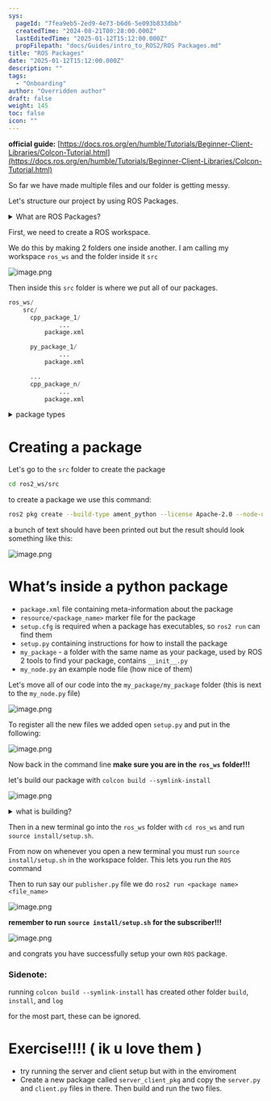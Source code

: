 ```yaml
---
sys:
  pageId: "7fea9eb5-2ed9-4e73-b6d6-5e093b833dbb"
  createdTime: "2024-08-21T00:28:00.000Z"
  lastEditedTime: "2025-01-12T15:12:00.000Z"
  propFilepath: "docs/Guides/intro_to_ROS2/ROS Packages.md"
title: "ROS Packages"
date: "2025-01-12T15:12:00.000Z"
description: ""
tags:
  - "Onboarding"
author: "Overridden author"
draft: false
weight: 145
toc: false
icon: ""
---
```


**official guide:** [https://docs.ros.org/en/humble/Tutorials/Beginner-Client-Libraries/Colcon-Tutorial.html](https://docs.ros.org/en/humble/Tutorials/Beginner-Client-Libraries/Colcon-Tutorial.html)

So far we have made multiple files and our folder is getting messy.

Let's structure our project by using ROS Packages.

<details>

<summary>What are ROS Packages?</summary>

ROS Packages are, as the name implies, packages of code that are highly sharable between ROS developers.

They consist of a folder, `package.xml` file, and source code

```python
      cpp_package_1/
		      ... imagine much code files here ..
          package.xml
```

</details>

First, we need to create a ROS workspace.

We do this by making 2 folders one inside another. I am calling my workspace `ros_ws` and the folder inside it `src`

![image.png](https://prod-files-secure.s3.us-west-2.amazonaws.com/d518164a-d88e-44d1-a4ee-3adb3bd8bce0/70706947-fd18-4537-a67b-e12946812d31/image.png?X-Amz-Algorithm=AWS4-HMAC-SHA256&X-Amz-Content-Sha256=UNSIGNED-PAYLOAD&X-Amz-Credential=ASIAZI2LB46674PGROVJ%2F20250527%2Fus-west-2%2Fs3%2Faws4_request&X-Amz-Date=20250527T121604Z&X-Amz-Expires=3600&X-Amz-Security-Token=IQoJb3JpZ2luX2VjEJT%2F%2F%2F%2F%2F%2F%2F%2F%2F%2FwEaCXVzLXdlc3QtMiJIMEYCIQCXjq83lyKbYA4fdkN8LA7d1VWomZEWTCunUIQ0Uubu7QIhAO%2Fvi2ubf1U79LY5Hm03ltlbOnzMJ8Sxhkq%2FMN904jV%2FKv8DCF0QABoMNjM3NDIzMTgzODA1IgxMOfJ82rAqXiLaupEq3AMwGMdKmiX%2Fev7%2F4s5Q7iZ1oOACOLo09KOaptrbkW7XRPVe3rg1OnR6v%2BKn7%2Bsaf8o4E7SOH5IoKtnrVcMXWipbE6laYdCoDN555In46XC4oRYmzuJCgeAz%2B3bStFczPsbiXhWKNck1Ucq%2Bfc2tm4MQYnBRAxec5UsqjFJhL9TyRCZuPdsnsANqmCk3RvEoH0DyJHB9DHEHshj6pWsWtAB3v2DjjJ1Kljz1%2FCvEzTztBk5aGgLgpoAPAORUM4KjPnjbOG0cOH%2B1KPNfh8J%2FlumonwGxIsmfBFVSuwSHl0oHwcobUfnX8BVGEXOPxegA7gSQQPkX11VqfxpHxISmo2Vy%2FQXr72u5NZMg%2BQS6svUEN%2FyeUUXG0VSH3aXbehGK6rKOo39ugDW0QThroEIQhtoN4nr3oCoTkg%2BmCZSi2HLYL1hiod3d8NvIlUtBH0gFLGOUkbTCNgOVkaKZGwOLWCqKMcSJjJX6R9H8svwRE%2Fbu5zdDtx6o96FCpMeSZaPhJh43GpPeVw8XHSLQtmERIuP3W5EgxWy44vTnC5LeGnkb7lvH%2BCZsyM7AnrAfRMPrw5Woy5TSulqf1X%2BP%2BbNMV08JipMr6rutYckPl%2Bt%2Fy%2FdUI7emlpEr7Jd1RLuU6TCc1NbBBjqkAVggamqfxF2Nbn%2ByMkbuXVJ%2FAg%2FjskWWZWLQXHTDd386daXa9giKO9hLgAWWzUSj6tlhRnyAK1WD0Wz5KwBUA1gIpKkQ46y86J8n7Dmb3J9sEb3u57JtscuyM1rWzQ5XKQDFdHLdngdWshHi4%2F1Qw9KuGXXQmXzNpY3vsNIfxIEiwplrv5oiB5RjGNbDjBwaYoKHCTOG8S9O%2FTfLXo%2F0BLprXzBM&X-Amz-Signature=fde9072defdea654600890db62c9c1ca3bfe75e8a0dffe1a2f37b7eb42577984&X-Amz-SignedHeaders=host&x-id=GetObject)

Then inside this `src` folder is where we put all of our packages.

```python
ros_ws/
    src/
      cpp_package_1/
		      ...
          package.xml

      py_package_1/
		      ...
          package.xml

      ...
      cpp_package_n/
		      ...
          package.xml

```

<details>

<summary>package types</summary>

packages can be either `C++` or python.

the intern file structure is different for each but for this guide we will stick to creating python packages

</details>

# Creating a package

Let's go to the `src` folder to create the package

```bash
cd ros2_ws/src
```

to create a package we use this command:

```bash
ros2 pkg create --build-type ament_python --license Apache-2.0 --node-name my_node my_package
```

a bunch of text should have been printed out but the result should look something like this:

![image.png](https://prod-files-secure.s3.us-west-2.amazonaws.com/d518164a-d88e-44d1-a4ee-3adb3bd8bce0/e6cf1e3f-8512-4a3e-b131-079f800bf3e8/image.png?X-Amz-Algorithm=AWS4-HMAC-SHA256&X-Amz-Content-Sha256=UNSIGNED-PAYLOAD&X-Amz-Credential=ASIAZI2LB46674PGROVJ%2F20250527%2Fus-west-2%2Fs3%2Faws4_request&X-Amz-Date=20250527T121604Z&X-Amz-Expires=3600&X-Amz-Security-Token=IQoJb3JpZ2luX2VjEJT%2F%2F%2F%2F%2F%2F%2F%2F%2F%2FwEaCXVzLXdlc3QtMiJIMEYCIQCXjq83lyKbYA4fdkN8LA7d1VWomZEWTCunUIQ0Uubu7QIhAO%2Fvi2ubf1U79LY5Hm03ltlbOnzMJ8Sxhkq%2FMN904jV%2FKv8DCF0QABoMNjM3NDIzMTgzODA1IgxMOfJ82rAqXiLaupEq3AMwGMdKmiX%2Fev7%2F4s5Q7iZ1oOACOLo09KOaptrbkW7XRPVe3rg1OnR6v%2BKn7%2Bsaf8o4E7SOH5IoKtnrVcMXWipbE6laYdCoDN555In46XC4oRYmzuJCgeAz%2B3bStFczPsbiXhWKNck1Ucq%2Bfc2tm4MQYnBRAxec5UsqjFJhL9TyRCZuPdsnsANqmCk3RvEoH0DyJHB9DHEHshj6pWsWtAB3v2DjjJ1Kljz1%2FCvEzTztBk5aGgLgpoAPAORUM4KjPnjbOG0cOH%2B1KPNfh8J%2FlumonwGxIsmfBFVSuwSHl0oHwcobUfnX8BVGEXOPxegA7gSQQPkX11VqfxpHxISmo2Vy%2FQXr72u5NZMg%2BQS6svUEN%2FyeUUXG0VSH3aXbehGK6rKOo39ugDW0QThroEIQhtoN4nr3oCoTkg%2BmCZSi2HLYL1hiod3d8NvIlUtBH0gFLGOUkbTCNgOVkaKZGwOLWCqKMcSJjJX6R9H8svwRE%2Fbu5zdDtx6o96FCpMeSZaPhJh43GpPeVw8XHSLQtmERIuP3W5EgxWy44vTnC5LeGnkb7lvH%2BCZsyM7AnrAfRMPrw5Woy5TSulqf1X%2BP%2BbNMV08JipMr6rutYckPl%2Bt%2Fy%2FdUI7emlpEr7Jd1RLuU6TCc1NbBBjqkAVggamqfxF2Nbn%2ByMkbuXVJ%2FAg%2FjskWWZWLQXHTDd386daXa9giKO9hLgAWWzUSj6tlhRnyAK1WD0Wz5KwBUA1gIpKkQ46y86J8n7Dmb3J9sEb3u57JtscuyM1rWzQ5XKQDFdHLdngdWshHi4%2F1Qw9KuGXXQmXzNpY3vsNIfxIEiwplrv5oiB5RjGNbDjBwaYoKHCTOG8S9O%2FTfLXo%2F0BLprXzBM&X-Amz-Signature=4f974fac870ff0337cfa9375eadc9029ea2a70f36b0411f515ec0624b7f9b68d&X-Amz-SignedHeaders=host&x-id=GetObject)

# What’s inside a python package

- `package.xml` file containing meta-information about the package
- `resource/<package_name>` marker file for the package
- `setup.cfg` is required when a package has executables, so `ros2 run` can find them
- `setup.py` containing instructions for how to install the package
- `my_package` - a folder with the same name as your package, used by ROS 2 tools to find your package, contains `__init__.py`
- `my_node.py` an example node file (how nice of them)

Let's move all of our code into the `my_package/my_package` folder (this is next to the `my_node.py` file)

![image.png](https://prod-files-secure.s3.us-west-2.amazonaws.com/d518164a-d88e-44d1-a4ee-3adb3bd8bce0/9ce58f11-0da9-4d3e-b86d-506a9685d378/image.png?X-Amz-Algorithm=AWS4-HMAC-SHA256&X-Amz-Content-Sha256=UNSIGNED-PAYLOAD&X-Amz-Credential=ASIAZI2LB46674PGROVJ%2F20250527%2Fus-west-2%2Fs3%2Faws4_request&X-Amz-Date=20250527T121604Z&X-Amz-Expires=3600&X-Amz-Security-Token=IQoJb3JpZ2luX2VjEJT%2F%2F%2F%2F%2F%2F%2F%2F%2F%2FwEaCXVzLXdlc3QtMiJIMEYCIQCXjq83lyKbYA4fdkN8LA7d1VWomZEWTCunUIQ0Uubu7QIhAO%2Fvi2ubf1U79LY5Hm03ltlbOnzMJ8Sxhkq%2FMN904jV%2FKv8DCF0QABoMNjM3NDIzMTgzODA1IgxMOfJ82rAqXiLaupEq3AMwGMdKmiX%2Fev7%2F4s5Q7iZ1oOACOLo09KOaptrbkW7XRPVe3rg1OnR6v%2BKn7%2Bsaf8o4E7SOH5IoKtnrVcMXWipbE6laYdCoDN555In46XC4oRYmzuJCgeAz%2B3bStFczPsbiXhWKNck1Ucq%2Bfc2tm4MQYnBRAxec5UsqjFJhL9TyRCZuPdsnsANqmCk3RvEoH0DyJHB9DHEHshj6pWsWtAB3v2DjjJ1Kljz1%2FCvEzTztBk5aGgLgpoAPAORUM4KjPnjbOG0cOH%2B1KPNfh8J%2FlumonwGxIsmfBFVSuwSHl0oHwcobUfnX8BVGEXOPxegA7gSQQPkX11VqfxpHxISmo2Vy%2FQXr72u5NZMg%2BQS6svUEN%2FyeUUXG0VSH3aXbehGK6rKOo39ugDW0QThroEIQhtoN4nr3oCoTkg%2BmCZSi2HLYL1hiod3d8NvIlUtBH0gFLGOUkbTCNgOVkaKZGwOLWCqKMcSJjJX6R9H8svwRE%2Fbu5zdDtx6o96FCpMeSZaPhJh43GpPeVw8XHSLQtmERIuP3W5EgxWy44vTnC5LeGnkb7lvH%2BCZsyM7AnrAfRMPrw5Woy5TSulqf1X%2BP%2BbNMV08JipMr6rutYckPl%2Bt%2Fy%2FdUI7emlpEr7Jd1RLuU6TCc1NbBBjqkAVggamqfxF2Nbn%2ByMkbuXVJ%2FAg%2FjskWWZWLQXHTDd386daXa9giKO9hLgAWWzUSj6tlhRnyAK1WD0Wz5KwBUA1gIpKkQ46y86J8n7Dmb3J9sEb3u57JtscuyM1rWzQ5XKQDFdHLdngdWshHi4%2F1Qw9KuGXXQmXzNpY3vsNIfxIEiwplrv5oiB5RjGNbDjBwaYoKHCTOG8S9O%2FTfLXo%2F0BLprXzBM&X-Amz-Signature=acb83582f1c746a2f9349f1958968c9bf94420b280d3f77d70a205ffa5bdef21&X-Amz-SignedHeaders=host&x-id=GetObject)

To register all the new files we added open `setup.py` and put in the following:

![image.png](https://prod-files-secure.s3.us-west-2.amazonaws.com/d518164a-d88e-44d1-a4ee-3adb3bd8bce0/1cd7c262-4cae-4496-9d75-c178537d24a2/image.png?X-Amz-Algorithm=AWS4-HMAC-SHA256&X-Amz-Content-Sha256=UNSIGNED-PAYLOAD&X-Amz-Credential=ASIAZI2LB46674PGROVJ%2F20250527%2Fus-west-2%2Fs3%2Faws4_request&X-Amz-Date=20250527T121604Z&X-Amz-Expires=3600&X-Amz-Security-Token=IQoJb3JpZ2luX2VjEJT%2F%2F%2F%2F%2F%2F%2F%2F%2F%2FwEaCXVzLXdlc3QtMiJIMEYCIQCXjq83lyKbYA4fdkN8LA7d1VWomZEWTCunUIQ0Uubu7QIhAO%2Fvi2ubf1U79LY5Hm03ltlbOnzMJ8Sxhkq%2FMN904jV%2FKv8DCF0QABoMNjM3NDIzMTgzODA1IgxMOfJ82rAqXiLaupEq3AMwGMdKmiX%2Fev7%2F4s5Q7iZ1oOACOLo09KOaptrbkW7XRPVe3rg1OnR6v%2BKn7%2Bsaf8o4E7SOH5IoKtnrVcMXWipbE6laYdCoDN555In46XC4oRYmzuJCgeAz%2B3bStFczPsbiXhWKNck1Ucq%2Bfc2tm4MQYnBRAxec5UsqjFJhL9TyRCZuPdsnsANqmCk3RvEoH0DyJHB9DHEHshj6pWsWtAB3v2DjjJ1Kljz1%2FCvEzTztBk5aGgLgpoAPAORUM4KjPnjbOG0cOH%2B1KPNfh8J%2FlumonwGxIsmfBFVSuwSHl0oHwcobUfnX8BVGEXOPxegA7gSQQPkX11VqfxpHxISmo2Vy%2FQXr72u5NZMg%2BQS6svUEN%2FyeUUXG0VSH3aXbehGK6rKOo39ugDW0QThroEIQhtoN4nr3oCoTkg%2BmCZSi2HLYL1hiod3d8NvIlUtBH0gFLGOUkbTCNgOVkaKZGwOLWCqKMcSJjJX6R9H8svwRE%2Fbu5zdDtx6o96FCpMeSZaPhJh43GpPeVw8XHSLQtmERIuP3W5EgxWy44vTnC5LeGnkb7lvH%2BCZsyM7AnrAfRMPrw5Woy5TSulqf1X%2BP%2BbNMV08JipMr6rutYckPl%2Bt%2Fy%2FdUI7emlpEr7Jd1RLuU6TCc1NbBBjqkAVggamqfxF2Nbn%2ByMkbuXVJ%2FAg%2FjskWWZWLQXHTDd386daXa9giKO9hLgAWWzUSj6tlhRnyAK1WD0Wz5KwBUA1gIpKkQ46y86J8n7Dmb3J9sEb3u57JtscuyM1rWzQ5XKQDFdHLdngdWshHi4%2F1Qw9KuGXXQmXzNpY3vsNIfxIEiwplrv5oiB5RjGNbDjBwaYoKHCTOG8S9O%2FTfLXo%2F0BLprXzBM&X-Amz-Signature=987451506bdac9bedc0bfbcf5d1f4dee74fbfc1fba7bbdedc721442305cbcb29&X-Amz-SignedHeaders=host&x-id=GetObject)

Now back in the command line **make sure you are in the** **`ros_ws`** **folder!!!**

let's build our package with `colcon build --symlink-install`

![image.png](https://prod-files-secure.s3.us-west-2.amazonaws.com/d518164a-d88e-44d1-a4ee-3adb3bd8bce0/2f2a0d27-b173-48fd-b189-5f5c0ce65619/image.png?X-Amz-Algorithm=AWS4-HMAC-SHA256&X-Amz-Content-Sha256=UNSIGNED-PAYLOAD&X-Amz-Credential=ASIAZI2LB46674PGROVJ%2F20250527%2Fus-west-2%2Fs3%2Faws4_request&X-Amz-Date=20250527T121604Z&X-Amz-Expires=3600&X-Amz-Security-Token=IQoJb3JpZ2luX2VjEJT%2F%2F%2F%2F%2F%2F%2F%2F%2F%2FwEaCXVzLXdlc3QtMiJIMEYCIQCXjq83lyKbYA4fdkN8LA7d1VWomZEWTCunUIQ0Uubu7QIhAO%2Fvi2ubf1U79LY5Hm03ltlbOnzMJ8Sxhkq%2FMN904jV%2FKv8DCF0QABoMNjM3NDIzMTgzODA1IgxMOfJ82rAqXiLaupEq3AMwGMdKmiX%2Fev7%2F4s5Q7iZ1oOACOLo09KOaptrbkW7XRPVe3rg1OnR6v%2BKn7%2Bsaf8o4E7SOH5IoKtnrVcMXWipbE6laYdCoDN555In46XC4oRYmzuJCgeAz%2B3bStFczPsbiXhWKNck1Ucq%2Bfc2tm4MQYnBRAxec5UsqjFJhL9TyRCZuPdsnsANqmCk3RvEoH0DyJHB9DHEHshj6pWsWtAB3v2DjjJ1Kljz1%2FCvEzTztBk5aGgLgpoAPAORUM4KjPnjbOG0cOH%2B1KPNfh8J%2FlumonwGxIsmfBFVSuwSHl0oHwcobUfnX8BVGEXOPxegA7gSQQPkX11VqfxpHxISmo2Vy%2FQXr72u5NZMg%2BQS6svUEN%2FyeUUXG0VSH3aXbehGK6rKOo39ugDW0QThroEIQhtoN4nr3oCoTkg%2BmCZSi2HLYL1hiod3d8NvIlUtBH0gFLGOUkbTCNgOVkaKZGwOLWCqKMcSJjJX6R9H8svwRE%2Fbu5zdDtx6o96FCpMeSZaPhJh43GpPeVw8XHSLQtmERIuP3W5EgxWy44vTnC5LeGnkb7lvH%2BCZsyM7AnrAfRMPrw5Woy5TSulqf1X%2BP%2BbNMV08JipMr6rutYckPl%2Bt%2Fy%2FdUI7emlpEr7Jd1RLuU6TCc1NbBBjqkAVggamqfxF2Nbn%2ByMkbuXVJ%2FAg%2FjskWWZWLQXHTDd386daXa9giKO9hLgAWWzUSj6tlhRnyAK1WD0Wz5KwBUA1gIpKkQ46y86J8n7Dmb3J9sEb3u57JtscuyM1rWzQ5XKQDFdHLdngdWshHi4%2F1Qw9KuGXXQmXzNpY3vsNIfxIEiwplrv5oiB5RjGNbDjBwaYoKHCTOG8S9O%2FTfLXo%2F0BLprXzBM&X-Amz-Signature=77fa5c36f5d6936703bafd41ee68c4e172cf6e6a7e089b1ecb08908536ea7cfd&X-Amz-SignedHeaders=host&x-id=GetObject)

<details>

<summary>what is building?</summary>

if you are a CS major at Rose-Hulman you will learn the answer to this in CSSE132

but TLDR; is it combines all the code files into one program that can be run easily 

</details>

Then in a new terminal go into the `ros_ws` folder with `cd ros_ws` and run `source install/setup.sh`. 

From now on whenever you open a new terminal you must run `source install/setup.sh` in the workspace folder. This lets you run the `ROS` command

Then to run say our `publisher.py` file we do `ros2 run <package name> <file_name>`

![image.png](https://prod-files-secure.s3.us-west-2.amazonaws.com/d518164a-d88e-44d1-a4ee-3adb3bd8bce0/4f4b1219-3a44-4632-aa0a-ce3471699f59/image.png?X-Amz-Algorithm=AWS4-HMAC-SHA256&X-Amz-Content-Sha256=UNSIGNED-PAYLOAD&X-Amz-Credential=ASIAZI2LB46674PGROVJ%2F20250527%2Fus-west-2%2Fs3%2Faws4_request&X-Amz-Date=20250527T121604Z&X-Amz-Expires=3600&X-Amz-Security-Token=IQoJb3JpZ2luX2VjEJT%2F%2F%2F%2F%2F%2F%2F%2F%2F%2FwEaCXVzLXdlc3QtMiJIMEYCIQCXjq83lyKbYA4fdkN8LA7d1VWomZEWTCunUIQ0Uubu7QIhAO%2Fvi2ubf1U79LY5Hm03ltlbOnzMJ8Sxhkq%2FMN904jV%2FKv8DCF0QABoMNjM3NDIzMTgzODA1IgxMOfJ82rAqXiLaupEq3AMwGMdKmiX%2Fev7%2F4s5Q7iZ1oOACOLo09KOaptrbkW7XRPVe3rg1OnR6v%2BKn7%2Bsaf8o4E7SOH5IoKtnrVcMXWipbE6laYdCoDN555In46XC4oRYmzuJCgeAz%2B3bStFczPsbiXhWKNck1Ucq%2Bfc2tm4MQYnBRAxec5UsqjFJhL9TyRCZuPdsnsANqmCk3RvEoH0DyJHB9DHEHshj6pWsWtAB3v2DjjJ1Kljz1%2FCvEzTztBk5aGgLgpoAPAORUM4KjPnjbOG0cOH%2B1KPNfh8J%2FlumonwGxIsmfBFVSuwSHl0oHwcobUfnX8BVGEXOPxegA7gSQQPkX11VqfxpHxISmo2Vy%2FQXr72u5NZMg%2BQS6svUEN%2FyeUUXG0VSH3aXbehGK6rKOo39ugDW0QThroEIQhtoN4nr3oCoTkg%2BmCZSi2HLYL1hiod3d8NvIlUtBH0gFLGOUkbTCNgOVkaKZGwOLWCqKMcSJjJX6R9H8svwRE%2Fbu5zdDtx6o96FCpMeSZaPhJh43GpPeVw8XHSLQtmERIuP3W5EgxWy44vTnC5LeGnkb7lvH%2BCZsyM7AnrAfRMPrw5Woy5TSulqf1X%2BP%2BbNMV08JipMr6rutYckPl%2Bt%2Fy%2FdUI7emlpEr7Jd1RLuU6TCc1NbBBjqkAVggamqfxF2Nbn%2ByMkbuXVJ%2FAg%2FjskWWZWLQXHTDd386daXa9giKO9hLgAWWzUSj6tlhRnyAK1WD0Wz5KwBUA1gIpKkQ46y86J8n7Dmb3J9sEb3u57JtscuyM1rWzQ5XKQDFdHLdngdWshHi4%2F1Qw9KuGXXQmXzNpY3vsNIfxIEiwplrv5oiB5RjGNbDjBwaYoKHCTOG8S9O%2FTfLXo%2F0BLprXzBM&X-Amz-Signature=709c42186330b03e7bd5ce8fa8d4e033a3093af92f64a429ef9708696df77c44&X-Amz-SignedHeaders=host&x-id=GetObject)

**remember to run** **`source install/setup.sh`** **for the subscriber!!!**

![image.png](https://prod-files-secure.s3.us-west-2.amazonaws.com/d518164a-d88e-44d1-a4ee-3adb3bd8bce0/02121119-dad4-49ec-8356-c956108b4243/image.png?X-Amz-Algorithm=AWS4-HMAC-SHA256&X-Amz-Content-Sha256=UNSIGNED-PAYLOAD&X-Amz-Credential=ASIAZI2LB46674PGROVJ%2F20250527%2Fus-west-2%2Fs3%2Faws4_request&X-Amz-Date=20250527T121604Z&X-Amz-Expires=3600&X-Amz-Security-Token=IQoJb3JpZ2luX2VjEJT%2F%2F%2F%2F%2F%2F%2F%2F%2F%2FwEaCXVzLXdlc3QtMiJIMEYCIQCXjq83lyKbYA4fdkN8LA7d1VWomZEWTCunUIQ0Uubu7QIhAO%2Fvi2ubf1U79LY5Hm03ltlbOnzMJ8Sxhkq%2FMN904jV%2FKv8DCF0QABoMNjM3NDIzMTgzODA1IgxMOfJ82rAqXiLaupEq3AMwGMdKmiX%2Fev7%2F4s5Q7iZ1oOACOLo09KOaptrbkW7XRPVe3rg1OnR6v%2BKn7%2Bsaf8o4E7SOH5IoKtnrVcMXWipbE6laYdCoDN555In46XC4oRYmzuJCgeAz%2B3bStFczPsbiXhWKNck1Ucq%2Bfc2tm4MQYnBRAxec5UsqjFJhL9TyRCZuPdsnsANqmCk3RvEoH0DyJHB9DHEHshj6pWsWtAB3v2DjjJ1Kljz1%2FCvEzTztBk5aGgLgpoAPAORUM4KjPnjbOG0cOH%2B1KPNfh8J%2FlumonwGxIsmfBFVSuwSHl0oHwcobUfnX8BVGEXOPxegA7gSQQPkX11VqfxpHxISmo2Vy%2FQXr72u5NZMg%2BQS6svUEN%2FyeUUXG0VSH3aXbehGK6rKOo39ugDW0QThroEIQhtoN4nr3oCoTkg%2BmCZSi2HLYL1hiod3d8NvIlUtBH0gFLGOUkbTCNgOVkaKZGwOLWCqKMcSJjJX6R9H8svwRE%2Fbu5zdDtx6o96FCpMeSZaPhJh43GpPeVw8XHSLQtmERIuP3W5EgxWy44vTnC5LeGnkb7lvH%2BCZsyM7AnrAfRMPrw5Woy5TSulqf1X%2BP%2BbNMV08JipMr6rutYckPl%2Bt%2Fy%2FdUI7emlpEr7Jd1RLuU6TCc1NbBBjqkAVggamqfxF2Nbn%2ByMkbuXVJ%2FAg%2FjskWWZWLQXHTDd386daXa9giKO9hLgAWWzUSj6tlhRnyAK1WD0Wz5KwBUA1gIpKkQ46y86J8n7Dmb3J9sEb3u57JtscuyM1rWzQ5XKQDFdHLdngdWshHi4%2F1Qw9KuGXXQmXzNpY3vsNIfxIEiwplrv5oiB5RjGNbDjBwaYoKHCTOG8S9O%2FTfLXo%2F0BLprXzBM&X-Amz-Signature=09143830677735af18a3d372ce524bc7b45e9a8ab594e9a9a0de84f75e8365c9&X-Amz-SignedHeaders=host&x-id=GetObject)

and congrats you have successfully setup your own `ROS` package.

### Sidenote:

running `colcon build --symlink-install` has created other folder `build`, `install`, and `log`

for the most part, these can be ignored.

# Exercise!!!! ( ik u love them )

- try running the server and client setup but with in the enviroment
- Create a new package called `server_client_pkg` and copy the `server.py` and `client.py` files in there. Then build and run the two files.
